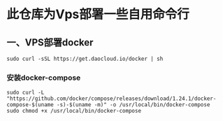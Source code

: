# 此仓库为Vps部署一些自用命令行
## 一、VPS部署docker
```
sudo curl -sSL https://get.daocloud.io/docker | sh
```
### 安装docker-compose
```
sudo curl -L "https://github.com/docker/compose/releases/download/1.24.1/docker-compose-$(uname -s)-$(uname -m)" -o /usr/local/bin/docker-compose
sudo chmod +x /usr/local/bin/docker-compose
```
